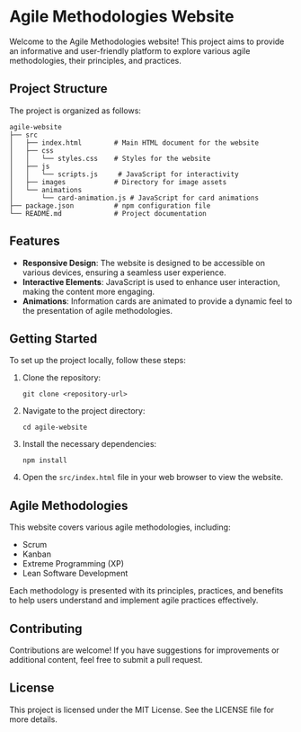 # Agile Methodologies Website

Welcome to the Agile Methodologies website! This project aims to provide an informative and user-friendly platform to explore various agile methodologies, their principles, and practices.

## Project Structure

The project is organized as follows:

```
agile-website
├── src
│   ├── index.html        # Main HTML document for the website
│   ├── css
│   │   └── styles.css    # Styles for the website
│   ├── js
│   │   └── scripts.js     # JavaScript for interactivity
│   ├── images            # Directory for image assets
│   └── animations
│       └── card-animation.js # JavaScript for card animations
├── package.json          # npm configuration file
└── README.md             # Project documentation
```

## Features

- **Responsive Design**: The website is designed to be accessible on various devices, ensuring a seamless user experience.
- **Interactive Elements**: JavaScript is used to enhance user interaction, making the content more engaging.
- **Animations**: Information cards are animated to provide a dynamic feel to the presentation of agile methodologies.

## Getting Started

To set up the project locally, follow these steps:

1. Clone the repository:
   ```
   git clone <repository-url>
   ```

2. Navigate to the project directory:
   ```
   cd agile-website
   ```

3. Install the necessary dependencies:
   ```
   npm install
   ```

4. Open the `src/index.html` file in your web browser to view the website.

## Agile Methodologies

This website covers various agile methodologies, including:

- Scrum
- Kanban
- Extreme Programming (XP)
- Lean Software Development

Each methodology is presented with its principles, practices, and benefits to help users understand and implement agile practices effectively.

## Contributing

Contributions are welcome! If you have suggestions for improvements or additional content, feel free to submit a pull request.

## License

This project is licensed under the MIT License. See the LICENSE file for more details.